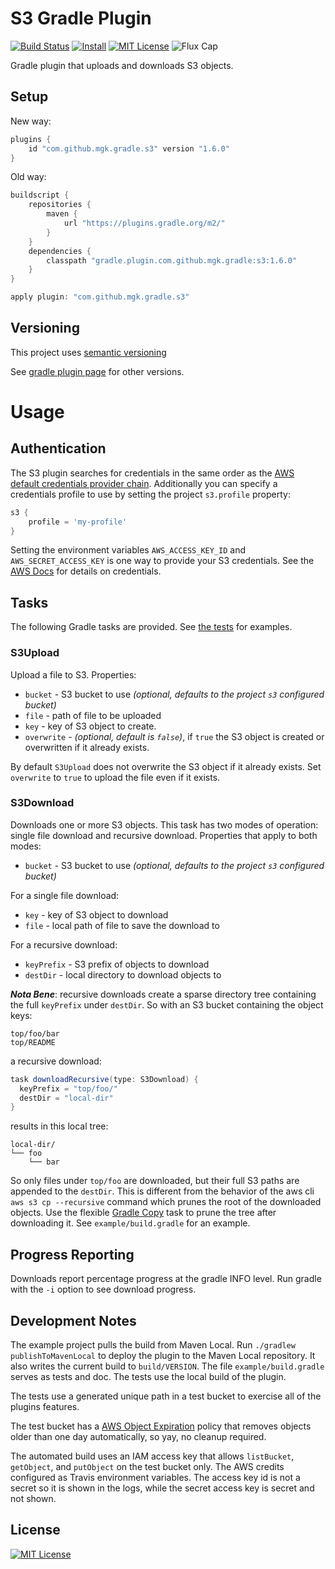 # S3 Gradle Plugin
[![Build Status](https://img.shields.io/travis/mgk/s3-plugin.svg)](https://travis-ci.org/mgk/s3-plugin)
[![Install](https://img.shields.io/badge/install-plugin-brown.svg)](https://plugins.gradle.org/plugin/com.github.mgk.gradle.s3)
[![MIT License](http://img.shields.io/badge/license-MIT-blue.svg?style=flat)](LICENSE)
![Flux Cap](https://img.shields.io/badge/flux%20capacitor-1.21%20GW-orange.svg)

Gradle plugin that uploads and downloads S3 objects.

## Setup

New way:

```groovy
plugins {
    id "com.github.mgk.gradle.s3" version "1.6.0"
}
```

Old way:

```groovy
buildscript {
    repositories {
        maven {
            url "https://plugins.gradle.org/m2/"
        }
    }
    dependencies {
        classpath "gradle.plugin.com.github.mgk.gradle:s3:1.6.0"
    }
}

apply plugin: "com.github.mgk.gradle.s3"
```

## Versioning

This project uses [semantic versioning](http://semver.org)

See [gradle plugin page](https://plugins.gradle.org/plugin/com.github.mgk.gradle.s3) for other versions.

# Usage

## Authentication

The S3 plugin searches for credentials in the same order as the [AWS default credentials provider chain](http://docs.aws.amazon.com/AWSJavaSDK/latest/javadoc/com/amazonaws/auth/DefaultAWSCredentialsProviderChain.html). Additionally you can specify a credentials profile to use by setting the project `s3.profile` property:

```groovy
s3 {
    profile = 'my-profile'
}
```

Setting the environment variables `AWS_ACCESS_KEY_ID` and `AWS_SECRET_ACCESS_KEY` is one way to provide your S3 credentials. See the [AWS Docs](http://docs.aws.amazon.com/cli/latest/userguide/cli-chap-getting-started.html) for details on credentials.

## Tasks

The following Gradle tasks are provided. See [the tests](example/build.gradle) for
examples.


### S3Upload

Upload a file to S3. Properties:

  + `bucket` - S3 bucket to use *(optional, defaults to the project `s3` configured bucket)*
  + `file` - path of file to be uploaded
  + `key` - key of S3 object to create.
  + `overwrite` - *(optional, default is `false`)*, if `true` the S3 object is created or overwritten if it already exists.

By default `S3Upload` does not overwrite the S3 object if it already exists. Set `overwrite` to `true` to upload the file even if it exists.

### S3Download

Downloads one or more S3 objects. This task has two modes of operation: single file
download and recursive download. Properties that apply to both modes:

  + `bucket` - S3 bucket to use *(optional, defaults to the project `s3` configured bucket)*

For a single file download:

  + `key` - key of S3 object to download
  + `file` - local path of file to save the download to

For a recursive download:

  + `keyPrefix` - S3 prefix of objects to download
  + `destDir` - local directory to download objects to

***Nota Bene***: recursive downloads create a sparse directory tree
containing the full `keyPrefix` under `destDir`. So with an S3 bucket
containing the object keys:

```
top/foo/bar
top/README
```

a recursive download:

```groovy
task downloadRecursive(type: S3Download) {
  keyPrefix = "top/foo/"
  destDir = "local-dir"
}
```

results in this local tree:

```
local-dir/
└── foo
    └── bar
```

So only files under `top/foo` are downloaded, but their full S3 paths are appended to the `destDir`. This is different from the behavior of the aws cli `aws s3 cp --recursive` command which prunes the root of the downloaded objects. Use the flexible [Gradle Copy](https://docs.gradle.org/current/dsl/org.gradle.api.tasks.Copy.html) task to prune the tree after downloading it. See `example/build.gradle` for an example.

## Progress Reporting

Downloads report percentage progress at the gradle INFO level. Run gradle with the `-i` option to see download progress.

## Development Notes

The example project pulls the build from Maven Local. Run `./gradlew publishToMavenLocal` to deploy the plugin to the Maven Local
repository. It also writes the current build to `build/VERSION`. The file `example/build.gradle` serves as tests and doc. The tests use
the local build of the plugin.

The tests use a generated unique path in a test bucket to exercise all of the plugins features.

The test bucket has a [AWS Object Expiration](https://aws.amazon.com/blogs/aws/amazon-s3-object-expiration/) policy that removes objects older
than one day automatically, so yay, no cleanup required.

The automated build uses an IAM access key that allows `listBucket`, `getObject`,
and `putObject` on the test bucket only. The AWS credits configured as Travis
environment variables. The access key id is not a secret so it is shown in the
logs, while the secret access key is secret and not shown.

## License
[![MIT License](http://img.shields.io/badge/license-MIT-blue.svg?style=flat)](LICENSE)
